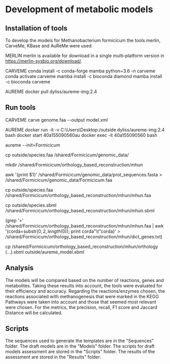 # Development of metabolic models

## Installation of tools

To develop the models for Methanobacterium formicicum the tools merlin, CarveMe, KBase and AuReMe were used. 

MERLIN
merlin is available for download in a single multi-platform version in https://merlin-sysbio.org/download/.

CARVEME
conda install -c conda-forge mamba python=3.6 -n carveme
conda activate carveme
mamba install -c bioconda diamond
mamba install -c bioconda carveme

AUREME
docker pull dyliss/aureme-img:2.4

## Run tools

CARVEME
carve genome.faa --output model.xml

AUREME
docker run -it -v C:\Users\Desktop:/outside dyliss/aureme-img:2.4 bash
docker start 40a155090560au
docker exec -it 40a155090560 bash

aureme --init=Formicicum

cp outside/species.faa /shared/Formicicum/genomic_data/

mkdir /shared/Formicicum/orthology_based_reconstruction/mhun

awk '{print $1}' /shared/Formicicum/genomic_data/prot_sequences.fasta > /shared/Formicicum/genomic_data/Formicicum.faa

cp outside/species.faa /shared/Formicicum/orthology_based_reconstruction/mhun/mhun.faa

cp outside/species.sbml /shared/Formicicum/orthology_based_reconstruction/mhun/mhun.sbml

(grep '>' /shared/Formicicum/orthology_based_reconstruction/mhun/mhun.faa | awk '{corda=substr($0, 2, length($0)); print corda"\t"corda}' > /shared/Formicicum/orthology_based_reconstruction/mhun/dict_genes.txt)

cp /shared/Formicicum/orthology_based_reconstruction/mhun/orthology (...).sbml outside/aureme_model.sbml

## Analysis

The models will be compared based on the number of reactions, genes and metabolites. Taking these results into account, the tools were evaluated for their efficiency and accuracy.
Regarding the reactions/enzymes chosen, the reactions associated with methanogenesis that were marked in the KEGG Pathways were taken into account and those that seemed most relevant were chosen. 
For the metrics, the precision, recall, F1 score and Jaccard Distance will be calculated. 

## Scripts
The sequences used to generate the templates are in the "Sequences" folder.
The draft models are in the "Models" folder.
The scripts for draft models assessment are stored in the "Scripts" folder.
The results of the assessment are stored in the "Results" folder.
